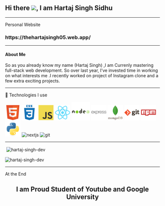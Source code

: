 

 <h2>Hi there <img src="https://raw.githubusercontent.com/MartinHeinz/MartinHeinz/master/wave.gif" width="30px">, I am Hartaj Singh Sidhu</h2>
 
 
   ---
   
   Personal Website
   
   <h3><a>https://thehartajsingh05.web.app/</a></h3>
  
  ---
  
  <h4>About Me</h4>
  So as you already know my name (Hartaj Singh) ,I am Currenly mastering full-stack web development.
  So over last year, I’ve invested time in working on what interests me .I recently worked on project of Instagram clone and a few extra exciting projects.

---
🧰  Technologies I use


<img src="https://github.com/devicons/devicon/blob/master/icons/html5/html5-original.svg" alt="HTML" width="50" height="50"/>  <img src="https://github.com/devicons/devicon/blob/master/icons/css3/css3-plain-wordmark.svg" alt="CSS" width="50" height="50"/>  <img src="https://github.com/devicons/devicon/blob/master/icons/javascript/javascript-original.svg" alt="JavaScript" width="50" height="50"/>  <img src="https://github.com/devicons/devicon/blob/master/icons/react/react-original.svg" alt="JavaScript" width="50" height="50"/>  <img src="https://github.com/devicons/devicon/blob/master/icons/nodejs/nodejs-original-wordmark.svg" alt="NodeJS" width="60" height="60"/>  <img src="https://github.com/devicons/devicon/blob/master/icons/express/express-original-wordmark.svg" alt="ExpressJS" width="50" height="50"/>  <img src="https://github.com/devicons/devicon/blob/master/icons/mongodb/mongodb-original-wordmark.svg" alt="MongoDB" width="50" height="50"/>   <img src="https://github.com/devicons/devicon/blob/master/icons/git/git-original-wordmark.svg" alt="Git" width="50" height="50"/>    <img src="https://github.com/devicons/devicon/blob/master/icons/npm/npm-original-wordmark.svg" alt="npm" width="50" height="50"/>  <img src="https://raw.githubusercontent.com/devicons/devicon/master/icons/python/python-original.svg" alt="python" width="50" height="50"/> <img src="https://cdn.worldvectorlogo.com/logos/nextjs-3.svg" alt="nextjs" width="50" height="50"/> <img
src="https://www.vectorlogo.zone/logos/git-scm/git-scm-icon.svg" alt="git" width="50" height="50"/>
 
 
 

---
<p>&nbsp;<img align="center" src="https://github-readme-stats.vercel.app/api?username=hartaj-singh-dev&show_icons=true&locale=en" alt="hartaj-singh-dev" /></p>

<p><img align="center" src="https://github-readme-streak-stats.herokuapp.com/?user=hartaj-singh-dev&" alt="hartaj-singh-dev" /></p>

---


At the End

<h2  align="center">I am Proud Student of <b>Youtube</b> and <b>Google University</b></h2>








